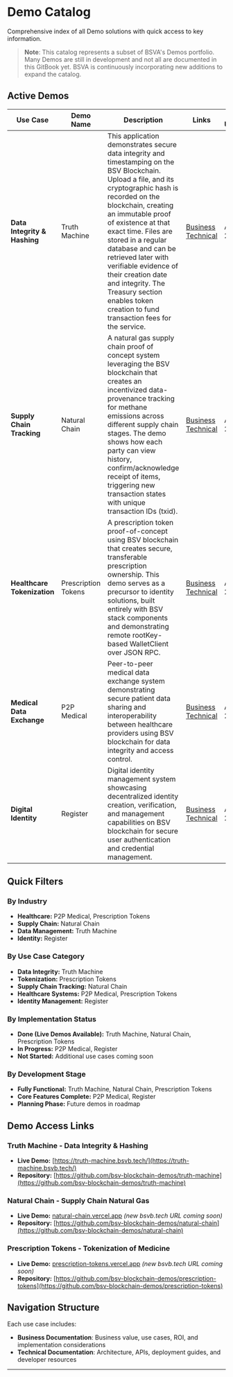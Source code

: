 # Demo Catalog

Comprehensive index of all Demo solutions with quick access to key information.

> **Note**: This catalog represents a subset of BSVA's Demos portfolio. Many Demos are still in development and not all are documented in this GitBook yet. BSVA is continuously incorporating new additions to expand the catalog.

## Active Demos

| Use Case | Demo Name | Description | Links | Last Updated |
|----------|-----------|-------------|-------|--------------|
| **Data Integrity & Hashing** | Truth Machine | This application demonstrates secure data integrity and timestamping on the BSV Blockchain. Upload a file, and its cryptographic hash is recorded on the blockchain, creating an immutable proof of existence at that exact time. Files are stored in a regular database and can be retrieved later with verifiable evidence of their creation date and integrity. The Treasury section enables token creation to fund transaction fees for the service. | [Business](demo-catalog/truth-machine/business-truth-machine.md) [Technical](demo-catalog/truth-machine/technical-truth-machine.md) | Aug 2025 |
| **Supply Chain Tracking** | Natural Chain | A natural gas supply chain proof of concept system leveraging the BSV blockchain that creates an incentivized data-provenance tracking for methane emissions across different supply chain stages. The demo shows how each party can view history, confirm/acknowledge receipt of items, triggering new transaction states with unique transaction IDs (txid). | [Business](demo-catalog/natural-chain/business-natural-chain.md) [Technical](demo-catalog/natural-chain/technical-natural-chain.md) | Aug 2025 |
| **Healthcare Tokenization** | Prescription Tokens | A prescription token proof-of-concept using BSV blockchain that creates secure, transferable prescription ownership. This demo serves as a precursor to identity solutions, built entirely with BSV stack components and demonstrating remote rootKey-based WalletClient over JSON RPC. | [Business](demo-catalog/prescription-tokens/business-prescription-tokens.md) [Technical](demo-catalog/prescription-tokens/technical-prescription-tokens.md) | Aug 2025 |
| **Medical Data Exchange** | P2P Medical | Peer-to-peer medical data exchange system demonstrating secure patient data sharing and interoperability between healthcare providers using BSV blockchain for data integrity and access control. | [Business](demo-catalog/p2p-medical/business-p2p-medical.md) [Technical](demo-catalog/p2p-medical/technical-p2p-medical.md) | Aug 2025 |
| **Digital Identity** | Register | Digital identity management system showcasing decentralized identity creation, verification, and management capabilities on BSV blockchain for secure user authentication and credential management. | [Business](demo-catalog/register/business-register.md) [Technical](demo-catalog/register/technical-register.md) | Aug 2025 |


## Quick Filters

### By Industry
- **Healthcare:** P2P Medical, Prescription Tokens
- **Supply Chain:** Natural Chain
- **Data Management:** Truth Machine
- **Identity:** Register

### By Use Case Category
- **Data Integrity:** Truth Machine
- **Tokenization:** Prescription Tokens
- **Supply Chain Tracking:** Natural Chain
- **Healthcare Systems:** P2P Medical, Prescription Tokens
- **Identity Management:** Register

### By Implementation Status
- **Done (Live Demos Available):** Truth Machine, Natural Chain, Prescription Tokens
- **In Progress:** P2P Medical, Register
- **Not Started:** Additional use cases coming soon

### By Development Stage
- **Fully Functional:** Truth Machine, Natural Chain, Prescription Tokens
- **Core Features Complete:** P2P Medical, Register
- **Planning Phase:** Future demos in roadmap

## Demo Access Links

### Truth Machine - Data Integrity & Hashing
- **Live Demo:** [https://truth-machine.bsvb.tech/](https://truth-machine.bsvb.tech/)
- **Repository:** [https://github.com/bsv-blockchain-demos/truth-machine](https://github.com/bsv-blockchain-demos/truth-machine)

### Natural Chain - Supply Chain Natural Gas
- **Live Demo:** [natural-chain.vercel.app](https://natural-chain.vercel.app) *(new bsvb.tech URL coming soon)*
- **Repository:** [https://github.com/bsv-blockchain-demos/natural-chain](https://github.com/bsv-blockchain-demos/natural-chain)


### Prescription Tokens - Tokenization of Medicine
- **Live Demo:** [prescription-tokens.vercel.app](https://prescription-tokens.vercel.app) *(new bsvb.tech URL coming soon)*
- **Repository:** [https://github.com/bsv-blockchain-demos/prescription-tokens](https://github.com/bsv-blockchain-demos/prescription-tokens)

## Navigation Structure

Each use case includes:
- **Business Documentation**: Business value, use cases, ROI, and implementation considerations
- **Technical Documentation**: Architecture, APIs, deployment guides, and developer resources

---
